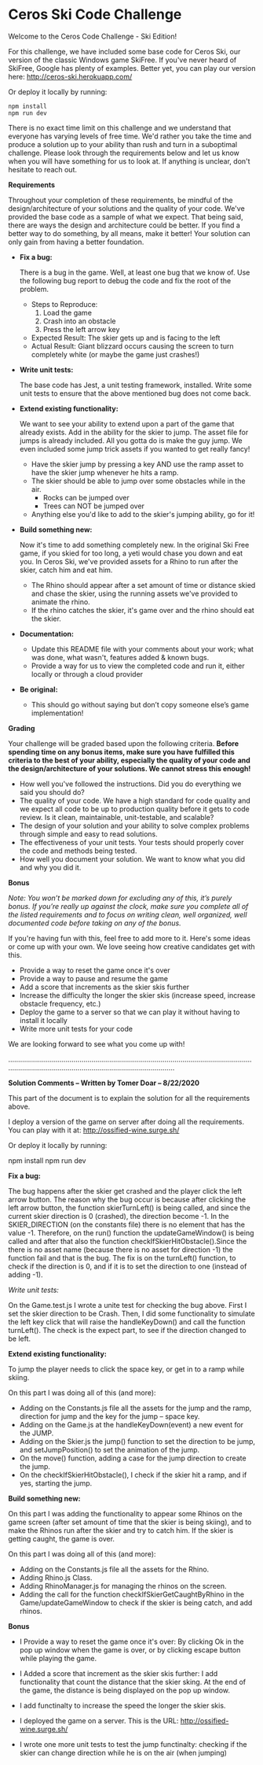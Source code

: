# Ceros Ski Code Challenge

Welcome to the Ceros Code Challenge - Ski Edition!

For this challenge, we have included some base code for Ceros Ski, our version of the classic Windows game SkiFree. If
you've never heard of SkiFree, Google has plenty of examples. Better yet, you can play our version here:
http://ceros-ski.herokuapp.com/

Or deploy it locally by running:

```
npm install
npm run dev
```

There is no exact time limit on this challenge and we understand that everyone has varying levels of free time. We'd
rather you take the time and produce a solution up to your ability than rush and turn in a suboptimal challenge. Please
look through the requirements below and let us know when you will have something for us to look at. If anything is
unclear, don't hesitate to reach out.

**Requirements**

Throughout your completion of these requirements, be mindful of the design/architecture of your solutions and the
quality of your code. We've provided the base code as a sample of what we expect. That being said, there are ways the
design and architecture could be better. If you find a better way to do something, by all means, make it better! Your
solution can only gain from having a better foundation.

- **Fix a bug:**

  There is a bug in the game. Well, at least one bug that we know of. Use the following bug report to debug the code
  and fix the root of the problem.

  - Steps to Reproduce:
    1. Load the game
    1. Crash into an obstacle
    1. Press the left arrow key
  - Expected Result: The skier gets up and is facing to the left
  - Actual Result: Giant blizzard occurs causing the screen to turn completely white (or maybe the game just crashes!)

- **Write unit tests:**

  The base code has Jest, a unit testing framework, installed. Write some unit tests to ensure that the above mentioned
  bug does not come back.

- **Extend existing functionality:**

  We want to see your ability to extend upon a part of the game that already exists. Add in the ability for the skier to
  jump. The asset file for jumps is already included. All you gotta do is make the guy jump. We even included some jump
  trick assets if you wanted to get really fancy!

  - Have the skier jump by pressing a key AND use the ramp asset to have the skier jump whenever he hits a ramp.
  - The skier should be able to jump over some obstacles while in the air.
    - Rocks can be jumped over
    - Trees can NOT be jumped over
  - Anything else you'd like to add to the skier's jumping ability, go for it!

- **Build something new:**

  Now it's time to add something completely new. In the original Ski Free game, if you skied for too long,
  a yeti would chase you down and eat you. In Ceros Ski, we've provided assets for a Rhino to run after the skier,
  catch him and eat him.

  - The Rhino should appear after a set amount of time or distance skied and chase the skier, using the running assets
    we've provided to animate the rhino.
  - If the rhino catches the skier, it's game over and the rhino should eat the skier.

- **Documentation:**

  - Update this README file with your comments about your work; what was done, what wasn't, features added & known bugs.
  - Provide a way for us to view the completed code and run it, either locally or through a cloud provider

- **Be original:**
  - This should go without saying but don’t copy someone else’s game implementation!

**Grading**

Your challenge will be graded based upon the following criteria. **Before spending time on any bonus items, make sure
you have fulfilled this criteria to the best of your ability, especially the quality of your code and the
design/architecture of your solutions. We cannot stress this enough!**

- How well you've followed the instructions. Did you do everything we said you should do?
- The quality of your code. We have a high standard for code quality and we expect all code to be up to production
  quality before it gets to code review. Is it clean, maintainable, unit-testable, and scalable?
- The design of your solution and your ability to solve complex problems through simple and easy to read solutions.
- The effectiveness of your unit tests. Your tests should properly cover the code and methods being tested.
- How well you document your solution. We want to know what you did and why you did it.

**Bonus**

_Note: You won’t be marked down for excluding any of this, it’s purely bonus. If you’re really up against the clock,
make sure you complete all of the listed requirements and to focus on writing clean, well organized, well documented
code before taking on any of the bonus._

If you're having fun with this, feel free to add more to it. Here's some ideas or come up with your own. We love seeing
how creative candidates get with this.

- Provide a way to reset the game once it's over
- Provide a way to pause and resume the game
- Add a score that increments as the skier skis further
- Increase the difficulty the longer the skier skis (increase speed, increase obstacle frequency, etc.)
- Deploy the game to a server so that we can play it without having to install it locally
- Write more unit tests for your code

We are looking forward to see what you come up with!

………………………………………………………………………………………………………………………………………………………………………………………

**Solution Comments – Written by Tomer Doar – 8/22/2020**

This part of the document is to explain the solution for all the requirements above.

I deploy a version of the game on server after doing all the requirements.
You can play with it at:
http://ossified-wine.surge.sh/

Or deploy it locally by running:

npm install
npm run dev

**Fix a bug:**

The bug happens after the skier get crashed and the player click the left arrow button.
The reason why the bug occur is because after clicking the left arrow button, the function skierTurnLeft() is being called, and since the current skier direction is 0 (crashed), the direction become -1. In the SKIER_DIRECTION (on the constants file) there is no element that has the value -1. Therefore, on the run() function the updateGameWindow() is being called and after that also the function checkIfSkierHitObstacle().Since the there is no asset name (because there is no asset for direction -1) the function fail and that is the bug.
The fix is on the turnLeft() function, to check if the direction is 0, and if it is to set the direction to one (instead of adding -1).

_Write unit tests:_

On the Game.test.js I wrote a unite test for checking the bug above.
First I set the skier direction to be Crash. Then, I did some functionality to simulate the left key click that will raise the handleKeyDown() and call the function turnLeft().
The check is the expect part, to see if the direction changed to be left.

**Extend existing functionality:**

To jump the player needs to click the space key, or get in to a ramp while skiing.

On this part I was doing all of this (and more):

- Adding on the Constants.js file all the assets for the jump and the ramp, direction for jump and the key for the jump – space key.
- Adding on the Game.js at the handleKeyDown(event) a new event for the JUMP.
- Adding on the Skier.js the jump() function to set the direction to be jump, and setJumpPosition() to set the animation of the jump.
- On the move() function, adding a case for the jump direction to create the jump.
- On the checkIfSkierHitObstacle(), I check if the skier hit a ramp, and if yes, starting the jump.

**Build something new:**

On this part I was adding the functionality to appear some Rhinos on the game screen (after set amount of time that the skier is being skiing), and to make the Rhinos run after the skier and try to catch him. If the skier is getting caught, the game is over.

On this part I was doing all of this (and more):

- Adding on the Constants.js file all the assets for the Rhino.
- Adding Rhino.js Class.
- Adding RhinoManager.js for managing the rhinos on the screen.
- Adding the call for the function checkIfSkierGetCaughtByRhino in the Game/updateGameWindow to check if the skier is being catch, and add rhinos.

**Bonus**

- I Provide a way to reset the game once it's over:
  By clicking Ok in the pop up window when the game is over, or by clicking escape button while playing the game.
- I Added a score that increment as the skier skis further:
  I add functionality that count the distance that the skier sking. At the end of the game, the distance is being displayed on the pop up window.

- I add functinalty to increase the speed the longer the skier skis.

- I deployed the game on a server. This is the URL:
  http://ossified-wine.surge.sh/

- I wrote one more unit tests to test the jump functinalty:
  checking if the skier can change direction while he is on the air (when jumping)
